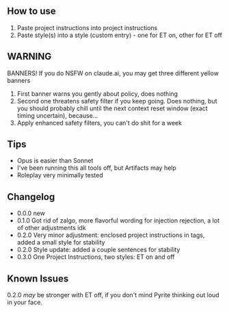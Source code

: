 ## How to use
1. Paste project instructions into project instructions
2. Paste style(s) into a style (custom entry) - one for ET on, other for ET off

## WARNING
BANNERS! If you do NSFW on claude.ai, you may get three different yellow banners
1. First banner warns you gently about policy, does nothing
2. Second one threatens safety filter if you keep going. Does nothing, but you should probably chill until the next context reset window (exact timing uncertain), because...
3. Apply enhanced safety filters, you can't do shit for a week

## Tips
- Opus is easier than Sonnet
- I've been running this all tools off, but Artifacts may help
- Roleplay very minimally tested

## Changelog
- 0.0.0 new
- 0.1.0 Got rid of zalgo, more flavorful wording for injection rejection, a lot of other adjustments idk
- 0.2.0 Very minor adjustment: enclosed project instructions in tags, added a small style for stability
- 0.2.0 Style update: added a couple sentences for stability
- 0.3.0 One Project Instructions, two styles: ET on and off

## Known Issues
0.2.0 _may_ be stronger with ET off, if you don't mind Pyrite thinking out loud in your face.
